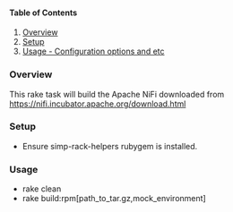 #### Table of Contents

1. [Overview](#overview)
2. [Setup](#setup)
3. [Usage - Configuration options and etc](#usage)

### Overview

This rake task will build the Apache NiFi downloaded from https://nifi.incubator.apache.org/download.html

### Setup

* Ensure simp-rack-helpers rubygem is installed.

### Usage

* rake clean
* rake build:rpm[path_to_tar.gz,mock_environment]
